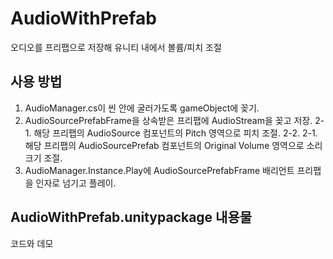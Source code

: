 # AudioWithPrefab
 오디오를 프리팹으로 저장해 유니티 내에서 볼륨/피치 조절

## 사용 방법
1. AudioManager.cs이 씬 안에 굴러가도록 gameObject에 꽂기.
2. AudioSourcePrefabFrame을 상속받은 프리팹에 AudioStream을 꽂고 저장.
2-1. 해당 프리팹의 AudioSource 컴포넌트의 Pitch 영역으로 피치 조절.
2-2. 2-1. 해당 프리팹의 AudioSourcePrefab 컴포넌트의 Original Volume 영역으로 소리 크기 조절.
3. AudioManager.Instance.Play에 AudioSourcePrefabFrame 배리언트 프리팹을 인자로 넘기고 플레이.

## AudioWithPrefab.unitypackage 내용물
코드와 데모